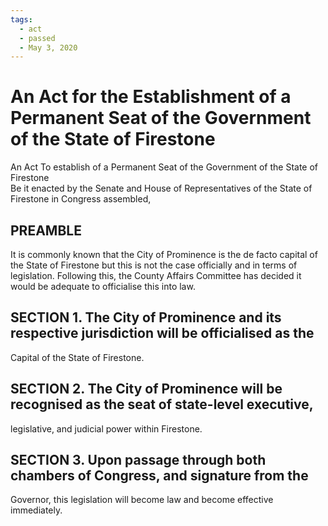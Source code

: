 ```yaml
---
tags:
  - act
  - passed
  - May 3, 2020
---
```


# An Act for the Establishment of a Permanent Seat of the Government of the State of Firestone

An Act To establish of a Permanent Seat of the Government of the State of Firestone<br/>
Be it enacted by the Senate and House of Representatives of the State of
Firestone in Congress assembled,

## PREAMBLE

It is commonly known that the City of Prominence is the de facto capital of the
State of Firestone but this is not the case officially and in terms of legislation. Following
this, the County Affairs Committee has decided it would be adequate to officialise this into
law.

## SECTION 1. The City of Prominence and its respective jurisdiction will be officialised as the

Capital of the State of Firestone.

## SECTION 2. The City of Prominence will be recognised as the seat of state-level executive,

legislative, and judicial power within Firestone.

## SECTION 3. Upon passage through both chambers of Congress, and signature from the

Governor, this legislation will become law and become effective immediately.
